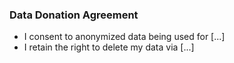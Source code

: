 ### Data Donation Agreement  
- I consent to anonymized data being used for [...]  
- I retain the right to delete my data via [...]  

